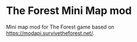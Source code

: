 # The Forest Mini Map mod

Mini map mod for The Forest game based on https://modapi.survivetheforest.net/.
